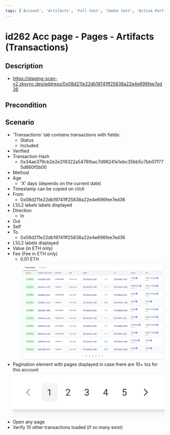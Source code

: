 ```yaml
---
tags: ['Account', 'Artifacts', 'Full test', 'Smoke test', 'Active Partly Manual']
---
```


# id262 Acc page - Pages - Artifacts (Transactions)

## Description
  - https://staging-scan-v2.zksync.dev/address/0x08d211e22db19741ff25838a22e4e696fee7ed36

## Precondition


## Scenario
- 'Transactions' tab contains transactions with fields:
    - Status
    - Included
- Verified
- Transaction Hash
    - 0x34ae379cb2e2e319322a5476fbac7d98241e1ebc35bb5c7bb07f775d660f0b00
- Method
- Age
    - 'X' days (depends on the current date)
- Timestamp can be copied on click
- From
    - 0x08d211e22db19741ff25838a22e4e696fee7ed36
- L1/L2 labels labels displayed
- Direction
    - In
- Out
- Self
- To
    - 0x08d211e22db19741ff25838a22e4e696fee7ed36
- L1/L2 labels displayed
- Value (in ETH only)
- Fee (Fee in ETH only)
    - 0.01 ETH
      ![Screenshot](../../../../static/img/Pages/AccountsPage/id262_1.png)
- Pagination element with pages displayed in case there are 10+ txs for this account
  ![Screenshot](../../../../static/img/Pages/AccountsPage/id262_2.png)
- Open any page
- Verify 10 other transactions loaded (if so many exist)
